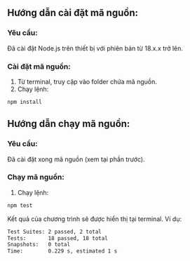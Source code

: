 ## Hướng dẫn cài đặt mã nguồn:

### Yêu cầu:

Đã cài đặt Node.js trên thiết bị với phiên bản từ 18.x.x trở lên.

### Cài đặt mã nguồn:

1. Từ terminal, truy cập vào folder chứa mã nguồn.
2. Chạy lệnh:

```bash
npm install
```

## Hướng dẫn chạy mã nguồn:

### Yêu cầu:

Đã cài đặt xong mã nguồn (xem tại phần trước).

### Chạy mã nguồn:

1. Chạy lệnh:

```bash
npm test
```

Kết quả của chương trình sẽ được hiển thị tại terminal. Ví dụ:

```bash
Test Suites: 2 passed, 2 total
Tests:       18 passed, 18 total
Snapshots:   0 total
Time:        0.229 s, estimated 1 s
```
